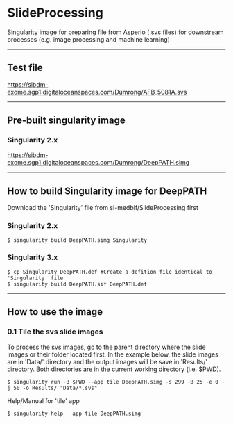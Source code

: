 # SlideProcessing
Singularity image for preparing file from Asperio (.svs files) for downstream processes (e.g. image processing and machine learning)

---
## Test file
https://sibdm-exome.sgp1.digitaloceanspaces.com/Dumrong/AFB_5081A.svs

---
## Pre-built singularity image

### Singularity 2.x
https://sibdm-exome.sgp1.digitaloceanspaces.com/Dumrong/DeepPATH.simg

---
## How to build Singularity image for DeepPATH

Download the 'Singularity' file from si-medbif/SlideProcessing first

### Singularity 2.x

```shell
$ singularity build DeepPATH.simg Singularity
```
### Singularity 3.x
```shell
$ cp Singularity DeepPATH.def #Create a defition file identical to 'Singularity' file
$ singularity build DeepPATH.sif DeepPATH.def
```
---
## How to use the image

### 0.1 Tile the svs slide images

To process the svs images, go to the parent directory where the slide images or their folder located first. 
In the example below, the slide images are in 'Data/' directory and the output images will be save in 'Results/' directory. Both directories are in the current working directory (i.e. $PWD).

```shell
$ singularity run -B $PWD --app tile DeepPATH.simg -s 299 -B 25 -e 0 -j 50 -o Results/ "Data/*.svs"
```
Help/Manual for 'tile' app
```shell
$ singularity help --app tile DeepPATH.simg 
```
